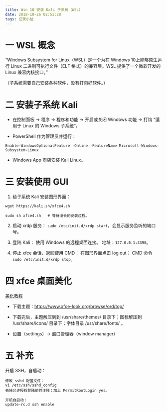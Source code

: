 ```yaml
---
title: Win 10 安装 Kali 子系统（WSL）
date: 2018-10-26 02:51:28
tags: 记录小结
---
```

# 一 WSL 概念
“Windows Subsystem for Linux（WSL）是一个为在 Windows 10上能够原生运行 Linux 二进制可执行文件（ELF 格式）的兼容层。WSL 提供了一个微软开发的 Linux 兼容内核接口。”

（子系统需要自己安装各种软件，没有打包好软件。）

# 二 安装子系统 Kali
- 在控制面板 -> 程序 -> 程序和功能 -> 开启或关闭 Windows 功能 -> 打钩 “适用于 Linux 的 Windows 子系统”。

- PowerShell 作为管理员并运行：
```
Enable-WindowsOptionalFeature -Online -FeatureName Microsoft-Windows-Subsystem-Linux
```

- Windows App 商店安装 Kali Linux。

# 三 安装使用 GUI
1. 给子系统 Kali 安装图形界面：
```
wget https://kali.sh/xfce4.sh

sudo sh xfce4.sh   # 等待漫长的安装过程。
```

2. 启动 xrdp 服务：
`sudo /etc/init.d/xrdp start`，会显示服务监听的端口号。

3. 登陆 Kali：
使用 Windows 的远程桌面连接。
地址：`127.0.0.1:3390`。

4. 停止 xfce 会话，返回使用 CMD：
在图形界面点击 log out；
CMD 命令 `sudo /etc/init.d/xrdp stop`。

# 四 xfce 桌面美化
[美化教程](https://www.linuxdashen.com/xfce%E6%A1%8C%E9%9D%A2%E7%8E%AF%E5%A2%83%E7%BE%8E%E5%8C%96%E6%95%99%E7%A8%8B)

- 下载主题：https://www.xfce-look.org/browse/ord/top/

- 下载完后，主题解压到到 /usr/share/themes/ 目录下；图标解压到 /usr/share/icons/ 目录下；字体目录 /usr/share/fonts/ 。

- 设置（settings）-> 窗口管理器（window manager）

# 五 补充
开启 SSH，自启动：
```
修改 sshd 配置文件：
vi /etc/ssh/sshd_config
去掉允许授权登陆前的注释；加上 PermitRootLogin yes。

开机自启动：
update-rc.d ssh enable
```